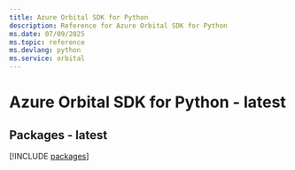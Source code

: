 ```yaml
---
title: Azure Orbital SDK for Python
description: Reference for Azure Orbital SDK for Python
ms.date: 07/09/2025
ms.topic: reference
ms.devlang: python
ms.service: orbital
---
```

# Azure Orbital SDK for Python - latest
## Packages - latest
[!INCLUDE [packages](orbital-index.md)]